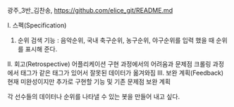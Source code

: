 광주_3반_김찬송, https://github.com/elice_git/README.md

I. 스펙(Specification)
1) 순위 검색 기능 :
음악순위, 국내 축구순위, 농구순위, 야구순위를 입력 했을 때 순위를 표시해 준다.

II. 회고(Retrospective)
어플리케이션 구현 과정에서의 어려움과 문제점
크롤링 과정에서 태그가 같은 태그가 있어서 잘못된 데이터가 옮겨와짐
III. 보완 계획(Feedback)
현재 미완성이지만 추가로 구현할 기능 및 기존 문제점 보완 계획

각 선수들의 데이터나 순위를 나타낼 수 있는 봇을 만들어 내고 싶다.
